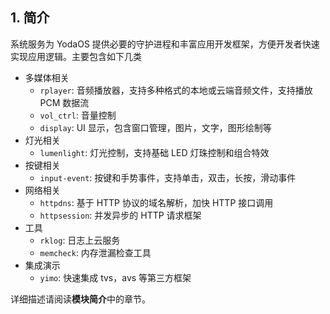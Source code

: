 ## 1. 简介

系统服务为 YodaOS 提供必要的守护进程和丰富应用开发框架，方便开发者快速实现应用逻辑。主要包含如下几类

* 多媒体相关
    * `rplayer`: 音频播放器，支持多种格式的本地或云端音频文件，支持播放 PCM 数据流
    * `vol_ctrl`: 音量控制
    * `display`: UI 显示，包含窗口管理，图片，文字，图形绘制等
* 灯光相关
    * `lumenlight`: 灯光控制，支持基础 LED 灯珠控制和组合特效
* 按键相关
    * `input-event`: 按键和手势事件，支持单击，双击，长按，滑动事件
* 网络相关
    * `httpdns`: 基于 HTTP 协议的域名解析，加快 HTTP 接口调用
    * `httpsession`: 并发异步的 HTTP 请求框架
* 工具
    * `rklog`: 日志上云服务
    * `memcheck`: 内存泄漏检查工具
* 集成演示
    * `yimo`: 快速集成 tvs，avs 等第三方框架

详细描述请阅读**模块简介**中的章节。
